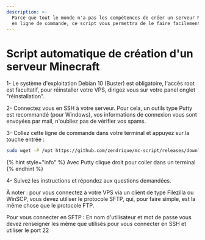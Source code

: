 ```yaml
---
description: >-
  Parce que tout le monde n'a pas les compétences de créer un serveur Minecraft
  en ligne de commande, ce script vous permettra de le faire facilement !
---
```


# Script automatique de création d'un serveur Minecraft

1- Le système d'exploitation Debian 10 \(Buster\) est obligatoire, l'accès root est facultatif, pour réinstaller votre VPS, dirigez vous sur votre panel onglet "réinstallation".

2- Connectez vous en SSH à votre serveur. Pour cela, un outils type Putty est recommandé \(pour Windows\), vos informations de connexion vous sont envoyées par mail, n'oubliez pas de vérifier vos spams.

3- Collez cette ligne de commande dans votre terminal et appuyez sur la touche entrée :

```bash
sudo wget -P /opt https://github.com/zendrique/mc-script/releases/download/1.4/boot.sh && sudo bash /opt/boot.sh
```

{% hint style="info" %}
 Avec Putty clique droit pour coller dans un terminal
{% endhint %}

4- Suivez les instructions et répondez aux questions demandées.

À noter : pour vous connectez à votre VPS via un client de type Filezilla ou WinSCP, vous devez utiliser le protocole SFTP, qui, pour faire simple, est la même chose que le protocole FTP.

Pour vous connecter en SFTP : En nom d'utilisateur et mot de passe vous devez renseigner les même que utilisés pour vous connecter en SSH et utiliser le port 22

